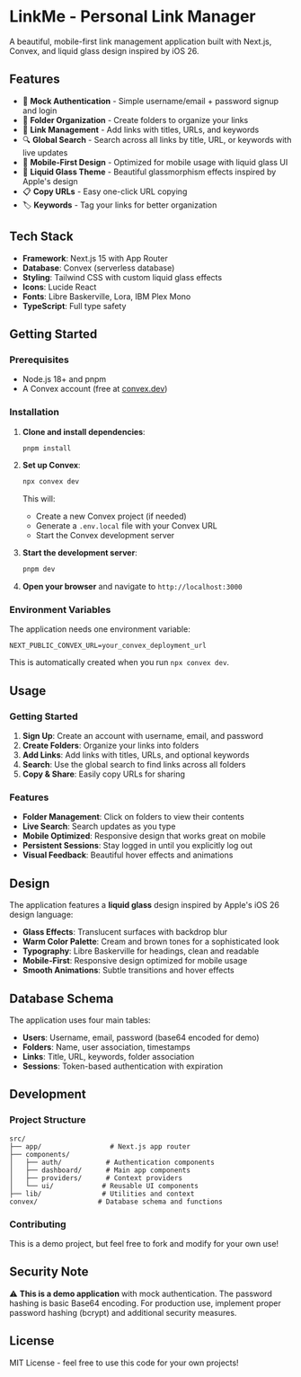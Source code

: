 # LinkMe - Personal Link Manager

A beautiful, mobile-first link management application built with Next.js, Convex, and liquid glass design inspired by iOS 26.

## Features

- 🔐 **Mock Authentication** - Simple username/email + password signup and login
- 📁 **Folder Organization** - Create folders to organize your links
- 🔗 **Link Management** - Add links with titles, URLs, and keywords
- 🔍 **Global Search** - Search across all links by title, URL, or keywords with live updates
- 📱 **Mobile-First Design** - Optimized for mobile usage with liquid glass UI
- 🎨 **Liquid Glass Theme** - Beautiful glassmorphism effects inspired by Apple's design
- 📋 **Copy URLs** - Easy one-click URL copying
- 🏷️ **Keywords** - Tag your links for better organization

## Tech Stack

- **Framework**: Next.js 15 with App Router
- **Database**: Convex (serverless database)
- **Styling**: Tailwind CSS with custom liquid glass effects
- **Icons**: Lucide React
- **Fonts**: Libre Baskerville, Lora, IBM Plex Mono
- **TypeScript**: Full type safety

## Getting Started

### Prerequisites

- Node.js 18+ and pnpm
- A Convex account (free at [convex.dev](https://convex.dev))

### Installation

1. **Clone and install dependencies**:
   ```bash
   pnpm install
   ```

2. **Set up Convex**:
   ```bash
   npx convex dev
   ```
   This will:
   - Create a new Convex project (if needed)
   - Generate a `.env.local` file with your Convex URL
   - Start the Convex development server

3. **Start the development server**:
   ```bash
   pnpm dev
   ```

4. **Open your browser** and navigate to `http://localhost:3000`

### Environment Variables

The application needs one environment variable:

```env
NEXT_PUBLIC_CONVEX_URL=your_convex_deployment_url
```

This is automatically created when you run `npx convex dev`.

## Usage

### Getting Started
1. **Sign Up**: Create an account with username, email, and password
2. **Create Folders**: Organize your links into folders
3. **Add Links**: Add links with titles, URLs, and optional keywords
4. **Search**: Use the global search to find links across all folders
5. **Copy & Share**: Easily copy URLs for sharing

### Features

- **Folder Management**: Click on folders to view their contents
- **Live Search**: Search updates as you type
- **Mobile Optimized**: Responsive design that works great on mobile
- **Persistent Sessions**: Stay logged in until you explicitly log out
- **Visual Feedback**: Beautiful hover effects and animations

## Design

The application features a **liquid glass** design inspired by Apple's iOS 26 design language:

- **Glass Effects**: Translucent surfaces with backdrop blur
- **Warm Color Palette**: Cream and brown tones for a sophisticated look
- **Typography**: Libre Baskerville for headings, clean and readable
- **Mobile-First**: Responsive design optimized for mobile usage
- **Smooth Animations**: Subtle transitions and hover effects

## Database Schema

The application uses four main tables:

- **Users**: Username, email, password (base64 encoded for demo)
- **Folders**: Name, user association, timestamps
- **Links**: Title, URL, keywords, folder association
- **Sessions**: Token-based authentication with expiration

## Development

### Project Structure

```
src/
├── app/                 # Next.js app router
├── components/
│   ├── auth/           # Authentication components
│   ├── dashboard/      # Main app components
│   ├── providers/      # Context providers
│   └── ui/            # Reusable UI components
├── lib/               # Utilities and context
convex/               # Database schema and functions
```

### Contributing

This is a demo project, but feel free to fork and modify for your own use!

## Security Note

⚠️ **This is a demo application** with mock authentication. The password hashing is basic Base64 encoding. For production use, implement proper password hashing (bcrypt) and additional security measures.

## License

MIT License - feel free to use this code for your own projects!
